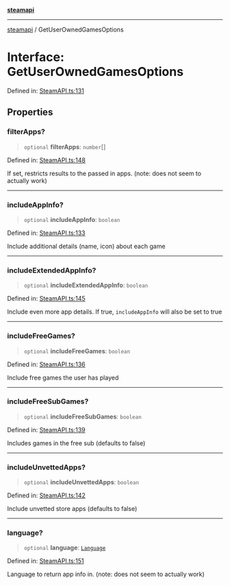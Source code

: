 [**steamapi**](../README.md)

***

[steamapi](../README.md) / GetUserOwnedGamesOptions

# Interface: GetUserOwnedGamesOptions

Defined in: [SteamAPI.ts:131](https://github.com/xDimGG/node-steamapi/blob/1fe06d2c5a85fee5e9f5e4f0962481cbd53a974e/src/SteamAPI.ts#L131)

## Properties

### filterApps?

> `optional` **filterApps**: `number`[]

Defined in: [SteamAPI.ts:148](https://github.com/xDimGG/node-steamapi/blob/1fe06d2c5a85fee5e9f5e4f0962481cbd53a974e/src/SteamAPI.ts#L148)

If set, restricts results to the passed in apps. (note: does not seem to actually work)

***

### includeAppInfo?

> `optional` **includeAppInfo**: `boolean`

Defined in: [SteamAPI.ts:133](https://github.com/xDimGG/node-steamapi/blob/1fe06d2c5a85fee5e9f5e4f0962481cbd53a974e/src/SteamAPI.ts#L133)

Include additional details (name, icon) about each game

***

### includeExtendedAppInfo?

> `optional` **includeExtendedAppInfo**: `boolean`

Defined in: [SteamAPI.ts:145](https://github.com/xDimGG/node-steamapi/blob/1fe06d2c5a85fee5e9f5e4f0962481cbd53a974e/src/SteamAPI.ts#L145)

Include even more app details. If true, `includeAppInfo` will also be set to true

***

### includeFreeGames?

> `optional` **includeFreeGames**: `boolean`

Defined in: [SteamAPI.ts:136](https://github.com/xDimGG/node-steamapi/blob/1fe06d2c5a85fee5e9f5e4f0962481cbd53a974e/src/SteamAPI.ts#L136)

Include free games the user has played

***

### includeFreeSubGames?

> `optional` **includeFreeSubGames**: `boolean`

Defined in: [SteamAPI.ts:139](https://github.com/xDimGG/node-steamapi/blob/1fe06d2c5a85fee5e9f5e4f0962481cbd53a974e/src/SteamAPI.ts#L139)

Includes games in the free sub (defaults to false)

***

### includeUnvettedApps?

> `optional` **includeUnvettedApps**: `boolean`

Defined in: [SteamAPI.ts:142](https://github.com/xDimGG/node-steamapi/blob/1fe06d2c5a85fee5e9f5e4f0962481cbd53a974e/src/SteamAPI.ts#L142)

Include unvetted store apps (defaults to false)

***

### language?

> `optional` **language**: [`Language`](../type-aliases/Language.md)

Defined in: [SteamAPI.ts:151](https://github.com/xDimGG/node-steamapi/blob/1fe06d2c5a85fee5e9f5e4f0962481cbd53a974e/src/SteamAPI.ts#L151)

Language to return app info in. (note: does not seem to actually work)
